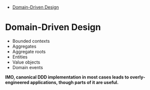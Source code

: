 * [Domain-Driven Design](#domain-driven-design)

# Domain-Driven Design

* Bounded contexts
* Aggregates
* Aggregate roots
* Entities
* Value objects
* Domain events

__IMO, canonical DDD implementation in most cases leads to overly-engineered applications, though parts of it are useful.__
